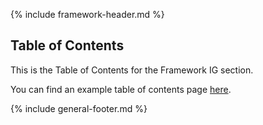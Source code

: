 {% include framework-header.md %}

<h2 class="no-number">Table of Contents</h2>

This is the Table of Contents for the Framework IG section.

You can find an example table of contents page [here](toc.html).

{% include general-footer.md %}